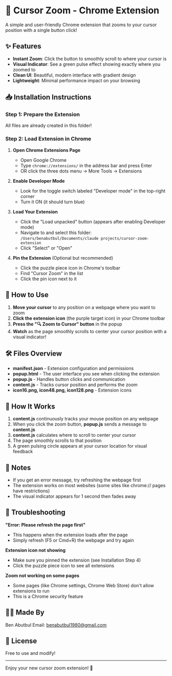 # 🎯 Cursor Zoom - Chrome Extension

A simple and user-friendly Chrome extension that zooms to your cursor position with a single button click!

## ✨ Features

- **Instant Zoom**: Click the button to smoothly scroll to where your cursor is
- **Visual Indicator**: See a green pulse effect showing exactly where you zoomed to
- **Clean UI**: Beautiful, modern interface with gradient design
- **Lightweight**: Minimal performance impact on your browsing

## 📥 Installation Instructions

### Step 1: Prepare the Extension
All files are already created in this folder!

### Step 2: Load Extension in Chrome

1. **Open Chrome Extensions Page**
   - Open Google Chrome
   - Type `chrome://extensions/` in the address bar and press Enter
   - OR click the three dots menu → More Tools → Extensions

2. **Enable Developer Mode**
   - Look for the toggle switch labeled "Developer mode" in the top-right corner
   - Turn it ON (it should turn blue)

3. **Load Your Extension**
   - Click the "Load unpacked" button (appears after enabling Developer mode)
   - Navigate to and select this folder:
     `/Users/benabutbul/Documents/claude projects/cursor-zoom-extension`
   - Click "Select" or "Open"

4. **Pin the Extension** (Optional but recommended)
   - Click the puzzle piece icon in Chrome's toolbar
   - Find "Cursor Zoom" in the list
   - Click the pin icon next to it

## 🚀 How to Use

1. **Move your cursor** to any position on a webpage where you want to zoom
2. **Click the extension icon** (the purple target icon) in your Chrome toolbar
3. **Press the "🔍 Zoom to Cursor" button** in the popup
4. **Watch** as the page smoothly scrolls to center your cursor position with a visual indicator!

## 🛠️ Files Overview

- **manifest.json** - Extension configuration and permissions
- **popup.html** - The user interface you see when clicking the extension
- **popup.js** - Handles button clicks and communication
- **content.js** - Tracks cursor position and performs the zoom
- **icon16.png, icon48.png, icon128.png** - Extension icons

## 🎨 How It Works

1. **content.js** continuously tracks your mouse position on any webpage
2. When you click the zoom button, **popup.js** sends a message to **content.js**
3. **content.js** calculates where to scroll to center your cursor
4. The page smoothly scrolls to that position
5. A green pulsing circle appears at your cursor location for visual feedback

## 📝 Notes

- If you get an error message, try refreshing the webpage first
- The extension works on most websites (some sites like chrome:// pages have restrictions)
- The visual indicator appears for 1 second then fades away

## 🐛 Troubleshooting

**"Error: Please refresh the page first"**
- This happens when the extension loads after the page
- Simply refresh (F5 or Cmd+R) the webpage and try again

**Extension icon not showing**
- Make sure you pinned the extension (see Installation Step 4)
- Click the puzzle piece icon to see all extensions

**Zoom not working on some pages**
- Some pages (like Chrome settings, Chrome Web Store) don't allow extensions to run
- This is a Chrome security feature

## 👨‍💻 Made By

Ben Abutbul
Email: benabutbul1980@gmail.com

## 📄 License

Free to use and modify!

---

Enjoy your new cursor zoom extension! 🎉
